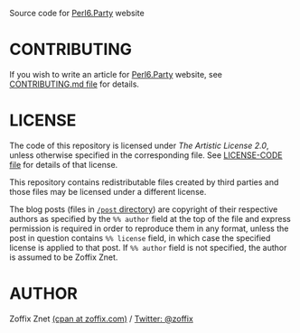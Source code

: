 Source code for [Perl6.Party](http://perl6.party) website

# CONTRIBUTING

If you wish to write an article for [Perl6.Party](http://perl6.party) website,
see [CONTRIBUTING.md file](CONTRIBUTING.md) for details.

# LICENSE

The code of this repository is licensed under *The Artistic License 2.0*,
unless otherwise specified in the corresponding file.
See [LICENSE-CODE file](LICENSE-CODE) for details of that license.

This repository contains redistributable files created by third parties and
those files may be licensed under a different license.

The blog posts (files in [`/post`
directory](https://github.com/zoffixznet/perl6.party/tree/master/post)) are
copyright of their respective authors as specified by the `%% author` field at
the top of the file and express permission is required in
order to reproduce them in any format, unless the post in question contains
`%% license` field, in which case the specified license is applied to that
post. If `%% author` field is not specified, the author is assumed to be
Zoffix Znet.

# AUTHOR

Zoffix Znet [(cpan at zoffix.com)](mailto:cpan@zoffix.com) /
[Twitter: @zoffix](https://twitter.com/zoffix)
